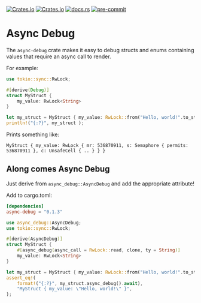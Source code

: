 [![Crates.io](https://img.shields.io/crates/v/async-debug)](https://crates.io/crates/async-debug)
[![Crates.io](https://img.shields.io/crates/l/async-debug)](https://crates.io/crates/async-debug)
[![docs.rs](https://img.shields.io/docsrs/async-debug)](https://docs.rs/async-debug)
[![pre-commit](https://img.shields.io/badge/pre--commit-enabled-brightgreen?logo=pre-commit&logoColor=white)](https://github.com/pre-commit/pre-commit)
<!-- cargo-sync-readme start -->

# Async Debug
The `async-debug` crate makes it easy to debug structs and enums containing
values that require an async call to render.

For example:
```rust
use tokio::sync::RwLock;

#[derive(Debug)]
struct MyStruct {
    my_value: RwLock<String>
}

let my_struct = MyStruct { my_value: RwLock::from("Hello, world!".to_string()) };
println!("{:?}", my_struct );
```

Prints something like:
```text
MyStruct { my_value: RwLock { mr: 536870911, s: Semaphore { permits: 536870911 }, c: UnsafeCell { .. } } }
```

## Along comes Async Debug
Just derive from `async_debug::AsyncDebug` and add the appropriate attribute!

Add to cargo.toml:
```toml
[dependencies]
async-debug = "0.1.3"
```

```rust
use async_debug::AsyncDebug;
use tokio::sync::RwLock;

#[derive(AsyncDebug)]
struct MyStruct {
    #[async_debug(async_call = RwLock::read, clone, ty = String)]
    my_value: RwLock<String>
}

let my_struct = MyStruct { my_value: RwLock::from("Hello, world!".to_string()) };
assert_eq!(
    format!("{:?}", my_struct.async_debug().await),
    "MyStruct { my_value: \"Hello, world!\" }",
);
```

<!-- cargo-sync-readme end -->
